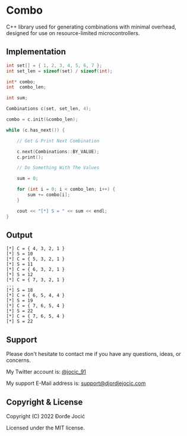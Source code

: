 # Combo

C++ library used for generating combinations with minimal overhead, designed for use on resource-limited microcontrollers.

## Implementation

```CPP
int set[] = { 1, 2, 3, 4, 5, 6, 7 };
int set_len = sizeof(set) / sizeof(int);

int* combo;
int  combo_len;

int sum;

Combinations c(set, set_len, 4);

combo = c.init(&combo_len);

while (c.has_next()) {

    // Get & Print Next Combination

    c.next(Combinations::BY_VALUE);
    c.print();

    // Do Something With The Values

    sum = 0;

    for (int i = 0; i < combo_len; i++) {
        sum += combo[i];
    }

    cout << "[*] S = " << sum << endl;
}
```

## Output

```
[*] C = { 4, 3, 2, 1 }
[*] S = 10
[*] C = { 5, 3, 2, 1 }
[*] S = 11
[*] C = { 6, 3, 2, 1 }
[*] S = 12
[*] C = { 7, 3, 2, 1 }
...
[*] S = 18
[*] C = { 6, 5, 4, 4 }
[*] S = 19
[*] C = { 7, 6, 5, 4 }
[*] S = 22
[*] C = { 7, 6, 5, 4 }
[*] S = 22
```

## Support

Please don't hesitate to contact me if you have any questions, ideas, or concerns.

My Twitter account is: [@jocic_91](https://www.twitter.com/jocic_91)

My support E-Mail address is: [support@djordjejocic.com](mailto:support@djordjejocic.com)

## Copyright & License

Copyright (C) 2022 Đorđe Jocić

Licensed under the MIT license.
